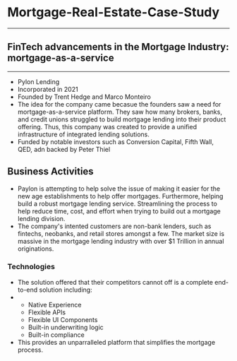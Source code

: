 # Mortgage-Real-Estate-Case-Study
---
## FinTech advancements in the Mortgage Industry: mortgage-as-a-service 
---
* Pylon Lending
* Incorporated in 2021
* Founded by Trent Hedge and Marco Monteiro
* The idea for the company came becasue the founders saw a need for mortgage-as-a-service platform. They saw how many brokers, banks, and credit unions struggled to build mortgage lending into their product offering. Thus, this company was created to provide a unified infrastructure of integrated lending solutions.
* Funded by notable investors such as Conversion Capital, Fifth Wall, QED, adn backed by Peter Thiel

## Business Activities
* Paylon is attempting to help solve the issue of making it easier for the new age establishments to help offer mortgages. Furthermore, helping build a robust mortgage lending service. Streamlining the process to help reduce time, cost, and effort when trying to build out a mortgage lending division.
* The company's intented customers are non-bank lenders, such as fintechs, neobanks, and retail stores amongst a few. The market size is massive in the mortgage lending industry with over $1 Trillion in annual originations.
  
### Technologies

* The solution offered that their competitors cannot off is a complete end-to-end solution including:
 * * Native Experience
   * Flexible APIs
   * Flexible UI Components
   * Built-in underwriting logic
   * Built-in compliance
* This provides an unparralleled platform that simplifies the mortgage process.
   
  
